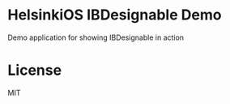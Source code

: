 # HelsinkiOS IBDesignable Demo

Demo application for showing IBDesignable in action

# License

MIT
